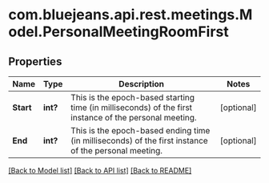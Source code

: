 # com.bluejeans.api.rest.meetings.Model.PersonalMeetingRoomFirst
## Properties

Name | Type | Description | Notes
------------ | ------------- | ------------- | -------------
**Start** | **int?** | This is the epoch-based starting time (in milliseconds) of the first instance of the personal meeting. | [optional] 
**End** | **int?** | This is the epoch-based ending time (in milliseconds) of the first instance of the personal meeting. | [optional] 

[[Back to Model list]](../README.md#documentation-for-models) [[Back to API list]](../README.md#documentation-for-api-endpoints) [[Back to README]](../README.md)

